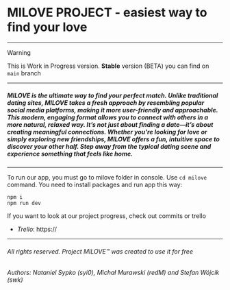 # MILOVE PROJECT - easiest way to find your love
---
> [!WARNING]
> This is Work in Progress version.
> **Stable** version (BETA) you can find on `main` branch 
---
##### MILOVE is the ultimate way to find your perfect match. Unlike traditional dating sites, MILOVE takes a fresh approach by resembling popular social media platforms, making it more user-friendly and approachable. This modern, engaging format allows you to connect with others in a more natural, relaxed way. It’s not just about finding a date—it’s about creating meaningful connections. Whether you're looking for love or simply exploring new friendships, MILOVE offers a fun, intuitive space to discover your other half. Step away from the typical dating scene and experience something that feels like home.
---
To run our app, you must go to milove folder in console. Use `cd milove` command.
You need to install packages and run app this way:
```nodejs
npm i
npm run dev
```

If you want to look at our project progress, check out commits or trello
 - *Trello*: https://


---

###### All rights reserved. Project MILOVE™️ was created to use it for free
###### Authors: Nataniel Sypko (syi0), Michał Murawski (redM) and Stefan Wójcik (swk)